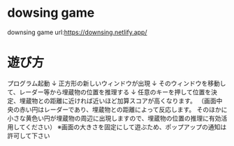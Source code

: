 # dowsing game
downsing game
url:https://downsing.netlify.app/

# 遊び方
プログラム起動
↓
正方形の新しいウィンドウが出現
↓
そのウィンドウを移動して、レーダー等から埋蔵物の位置を推理する
↓
任意のキーを押して位置を決定、埋蔵物との距離に近ければ近いほど加算スコアが高くなります。
（画面中央の赤い円はレーダーであり、埋蔵物との距離によって反応します。
そのほかに小さな黄色い円が埋蔵物の周辺に出現しますので、埋蔵物の位置の推理に有効活用してください）
※画面の大きさを固定にして遊ぶため、ポップアップの通知は許可して下さい
